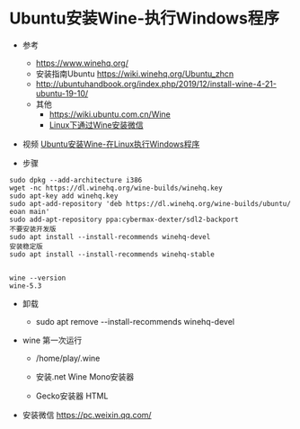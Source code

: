 # Ubuntu安装Wine-执行Windows程序

- 参考
    - https://www.winehq.org/
    - 安装指南Ubuntu https://wiki.winehq.org/Ubuntu_zhcn
    - http://ubuntuhandbook.org/index.php/2019/12/install-wine-4-21-ubuntu-19-10/
    - 其他
        - https://wiki.ubuntu.com.cn/Wine
        - [Linux下通过Wine安装微信](https://zhuanlan.zhihu.com/p/76331687)

- 视频 [Ubuntu安装Wine-在Linux执行Windows程序](https://www.bilibili.com/video/av93953401/)

- 步骤
```
sudo dpkg --add-architecture i386
wget -nc https://dl.winehq.org/wine-builds/winehq.key
sudo apt-key add winehq.key
sudo apt-add-repository 'deb https://dl.winehq.org/wine-builds/ubuntu/ eoan main'
sudo add-apt-repository ppa:cybermax-dexter/sdl2-backport
不要安装开发版
sudo apt install --install-recommends winehq-devel
安装稳定版
sudo apt install --install-recommends winehq-stable


wine --version
wine-5.3
```
- 卸载
    - sudo apt remove --install-recommends winehq-devel


- wine 第一次运行
    - /home/play/.wine

    - 安装.net Wine Mono安装器
    -  Gecko安装器 HTML
    

- 安装微信 https://pc.weixin.qq.com/
